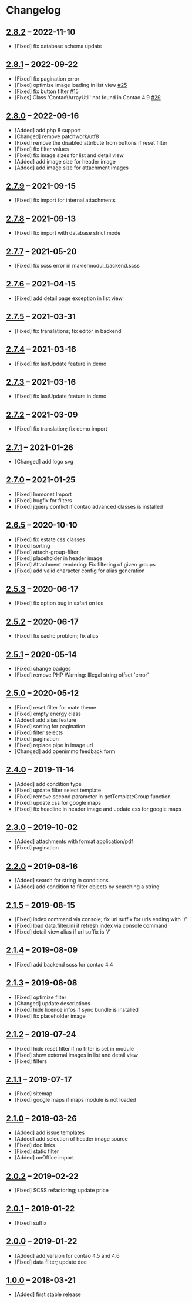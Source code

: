 # Changelog

[//]: <> (
Types of changes
    Added for new Addeds.
    Changed for changes in existing functionality.
    Deprecated for soon-to-be removed Addeds.
    Removed for now removed Addeds.
    Fixed for any bug fixes.
    Security in case of vulnerabilities.
)

## [2.8.2](https://github.com/pdir/maklermodul-bundle/tree/2.8.2) – 2022-11-10

- [Fixed] fix database schema update

## [2.8.1](https://github.com/pdir/maklermodul-bundle/tree/2.8.1) – 2022-09-22

- [Fixed] fix pagination error
- [Fixed] optimize image loading in list view [#25](https://github.com/pdir/maklermodul-bundle/issues/25)
- [Fixed] fix button filter [#15](https://github.com/pdir/maklermodul-bundle/issues/15)
- [Fixes] Class 'Contao\ArrayUtil' not found in Contao 4.9 [#29](https://github.com/pdir/maklermodul-bundle/issues/29)

## [2.8.0](https://github.com/pdir/maklermodul-bundle/tree/2.8.0) – 2022-09-16

- [Added] add php 8 support
- [Changed] remove patchwork/utf8
- [Fixed] remove the disabled attribute from buttons if reset filter
- [Fixed] fix filter values
- [Fixed] fix image sizes for list and detail view
- [Added] add image size for header image
- [Added] add image size for attachment images

## [2.7.9](https://github.com/pdir/maklermodul-bundle/tree/2.7.9) – 2021-09-15

- [Fixed] fix import for internal attachments

## [2.7.8](https://github.com/pdir/maklermodul-bundle/tree/2.7.8) – 2021-09-13

- [Fixed] fix import with database strict mode

## [2.7.7](https://github.com/pdir/maklermodul-bundle/tree/2.7.7) – 2021-05-20

- [Fixed] fix scss error in maklermodul_backend.scss

## [2.7.6](https://github.com/pdir/maklermodul-bundle/tree/2.7.6) – 2021-04-15

- [Fixed] add detail page exception in list view

## [2.7.5](https://github.com/pdir/maklermodul-bundle/tree/2.7.5) – 2021-03-31

- [Fixed] fix translations; fix editor in backend

## [2.7.4](https://github.com/pdir/maklermodul-bundle/tree/2.7.4) – 2021-03-16

- [Fixed] fix lastUpdate feature in demo

## [2.7.3](https://github.com/pdir/maklermodul-bundle/tree/2.7.3) – 2021-03-16

- [Fixed] fix lastUpdate feature in demo

## [2.7.2](https://github.com/pdir/maklermodul-bundle/tree/2.7.2) – 2021-03-09

- [Fixed] fix translation; fix demo import

## [2.7.1](https://github.com/pdir/maklermodul-bundle/tree/2.7.1) – 2021-01-26

- [Changed] add logo svg

## [2.7.0](https://github.com/pdir/maklermodul-bundle/tree/2.7.0) – 2021-01-25

- [Fixed] Immonet Import
- [Fixed] bugfix for filters
- [Fixed] jquery conflict if contao advanced classes is installed

## [2.6.5](https://github.com/pdir/maklermodul-bundle/tree/2.6.5) – 2020-10-10

- [Fixed] fix estate css classes
- [Fixed] sorting
- [Fixed] attach-group-filter
- [Fixed] placeholder in header image
- [Fixed] Attachment rendering: Fix filtering of given groups
- [Fixed] add valid character config for alias generation

## [2.5.3](https://github.com/pdir/maklermodul-bundle/tree/2.5.3) – 2020-06-17

- [Fixed] fix option bug in safari on ios

## [2.5.2](https://github.com/pdir/maklermodul-bundle/tree/2.5.2) – 2020-06-17

- [Fixed] fix cache problem; fix alias

## [2.5.1](https://github.com/pdir/maklermodul-bundle/tree/2.5.1) – 2020-05-14

- [Fixed] change badges
- [Fixed] remove PHP Warning: Illegal string offset 'error'

## [2.5.0](https://github.com/pdir/maklermodul-bundle/tree/2.5.0) – 2020-05-12

- [Fixed] reset filter for mate theme
- [Fixed] empty energy class
- [Added] add alias feature
- [Fixed] sorting for pagination
- [Fixed] filter selects
- [Fixed] pagination
- [Fixed] replace pipe in image url
- [Changed] add openimmo feedback form

## [2.4.0](https://github.com/pdir/maklermodul-bundle/tree/2.4.0) – 2019-11-14

- [Added] add condition type
- [Fixed] update filter select template
- [Fixed] remove second parameter in getTemplateGroup function
- [Fixed] update css for google maps
- [Fixed] fix headline in header image and update css for google maps

## [2.3.0](https://github.com/pdir/maklermodul-bundle/tree/2.3.0) – 2019-10-02

- [Added] attachments with format application/pdf
- [Fixed] pagination

## [2.2.0](https://github.com/pdir/maklermodul-bundle/tree/2.2.0) – 2019-08-16

- [Added] search for string in conditions
- [Added] add condition to filter objects by searching a string

## [2.1.5](https://github.com/pdir/maklermodul-bundle/tree/2.1.5) – 2019-08-15

- [Fixed] index command via console; fix url suffix for urls ending with '/'
- [Fixed] load data.filter.ini if refresh index via console command
- [Fixed] detail view alias if url suffix is '/'

## [2.1.4](https://github.com/pdir/maklermodul-bundle/tree/2.1.4) – 2019-08-09

- [Fixed] add backend scss for contao 4.4

## [2.1.3](https://github.com/pdir/maklermodul-bundle/tree/2.1.3) – 2019-08-08

- [Fixed] optimize filter
- [Changed] update descriptions
- [Fixed] hide licence infos if sync bundle is installed
- [Fixed] fix placeholder image

## [2.1.2](https://github.com/pdir/maklermodul-bundle/tree/2.1.2) – 2019-07-24

- [Fixed] hide reset filter if no filter is set in module
- [Fixed] show external images in list and detail view
- [Fixed] filters

## [2.1.1](https://github.com/pdir/maklermodul-bundle/tree/2.1.1) – 2019-07-17

- [Fixed] sitemap
- [Fixed] google maps if maps module is not loaded

## [2.1.0](https://github.com/pdir/maklermodul-bundle/tree/2.1.0) – 2019-03-26

- [Added] add issue templates
- [Added] add selection of header image source
- [Fixed] doc links
- [Fixed] static filter
- [Added] onOffice import

## [2.0.2](https://github.com/pdir/maklermodul-bundle/tree/2.0.2) – 2019-02-22

- [Fixed] SCSS refactoring; update price

## [2.0.1](https://github.com/pdir/maklermodul-bundle/tree/2.0.1) – 2019-01-22

- [Fixed] suffix

## [2.0.0](https://github.com/pdir/maklermodul-bundle/tree/2.0.0) – 2019-01-22

- [Added] add version for contao 4.5 and 4.6
- [Fixed] data filter; update doc

## [1.0.0](https://github.com/pdir/maklermodul-bundle/tree/1.0.0) – 2018-03-21

- [Added] first stable release
